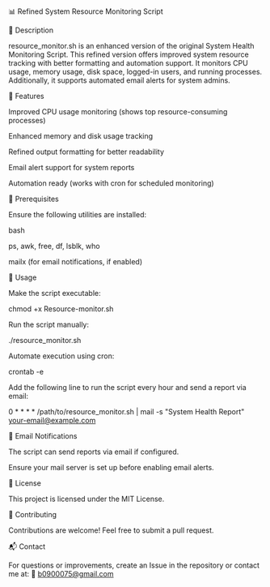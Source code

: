 📊 Refined System Resource Monitoring Script

📝 Description

resource_monitor.sh is an enhanced version of the original System Health Monitoring Script. This refined version offers improved system resource tracking with better formatting and automation support. It monitors CPU usage, memory usage, disk space, logged-in users, and running processes. Additionally, it supports automated email alerts for system admins.

📌 Features

Improved CPU usage monitoring (shows top resource-consuming processes)

Enhanced memory and disk usage tracking

Refined output formatting for better readability

Email alert support for system reports

Automation ready (works with cron for scheduled monitoring)

🔧 Prerequisites

Ensure the following utilities are installed:

bash

ps, awk, free, df, lsblk, who

mailx (for email notifications, if enabled)

🚀 Usage

Make the script executable:

chmod +x Resource-monitor.sh

Run the script manually:

./resource_monitor.sh

Automate execution using cron:

crontab -e

Add the following line to run the script every hour and send a report via email:

0 * * * * /path/to/resource_monitor.sh | mail -s "System Health Report" your-email@example.com

📧 Email Notifications

The script can send reports via email if configured.

Ensure your mail server is set up before enabling email alerts.

📜 License

This project is licensed under the MIT License.

🤝 Contributing

Contributions are welcome! Feel free to submit a pull request.

📬 Contact

For questions or improvements, create an Issue in the repository or contact me at:
📧 b0900075@gmail.com
